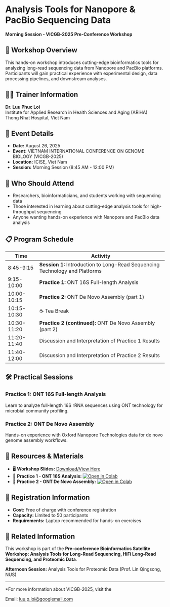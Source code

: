 # Analysis Tools for Nanopore & PacBio Sequencing Data
**Morning Session - VICGB-2025 Pre-Conference Workshop**

## 🎯 Workshop Overview
This hands-on workshop introduces cutting-edge bioinformatics tools for analyzing long-read sequencing data from Nanopore and PacBio platforms. Participants will gain practical experience with experimental design, data processing pipelines, and downstream analyses.

## 👨‍🏫 Trainer Information
**Dr. Luu Phuc Loi**  
Institute for Applied Research in Health Sciences and Aging (ARiHA)  
Thong Nhat Hospital, Viet Nam

## 📅 Event Details
- **Date:** August 26, 2025
- **Event:** VIETNAM INTERNATIONAL CONFERENCE ON GENOME BIOLOGY (VICGB-2025)
- **Location:** ICISE, Viet Nam
- **Session:** Morning Session (8:45 AM - 12:00 PM)

## 🎯 Who Should Attend
- Researchers, bioinformaticians, and students working with sequencing data
- Those interested in learning about cutting-edge analysis tools for high-throughput sequencing
- Anyone wanting hands-on experience with Nanopore and PacBio data analysis

## 📋 Program Schedule

| Time | Activity |
|------|----------|
| 8:45-9:15 | **Session 1:** Introduction to Long-Read Sequencing Technology and Platforms |
| 9:15-10:00 | **Practice 1:** ONT 16S Full-length Analysis |
| 10:00-10:15 | **Practice 2:** ONT De Novo Assembly (part 1) |
| 10:15-10:30 | ☕ Tea Break |
| 10:30-11:20 | **Practice 2 (continued):** ONT De Novo Assembly (part 2) |
| 11:20-11:40 | Discussion and Interpretation of Practice 1 Results |
| 11:40-12:00 | Discussion and Interpretation of Practice 2 Results |

## 🛠️ Practical Sessions

### Practice 1: ONT 16S Full-length Analysis
Learn to analyze full-length 16S rRNA sequences using ONT technology for microbial community profiling.

### Practice 2: ONT De Novo Assembly
Hands-on experience with Oxford Nanopore Technologies data for de novo genome assembly workflows.

## 📎 Resources & Materials

- 🖥️ **Workshop Slides:** [Download/View Here](https://docs.google.com/presentation/d/1cc8zC95dhKWMAQm75K-cX9exWVtSFDdP/edit?usp=sharing&ouid=114496420157824171878&rtpof=true&sd=true)
- 🚀 **Practice 1 - ONT 16S Analysis:** [![Open in Colab](https://colab.research.google.com/assets/colab-badge.svg)](https://colab.research.google.com/drive/1Gl0q-Bsdq04qxsyNesZH9sWWAKDKj_cD?usp=sharing)
- 🚀 **Practice 2 - ONT De Novo Assembly:** [![Open in Colab](https://colab.research.google.com/assets/colab-badge.svg)](https://colab.research.google.com/drive/1H3-G8PlufB9mhhvAFun9iTeavqPIFumi?usp=sharing)

## 📝 Registration Information
- **Cost:** Free of charge with conference registration
- **Capacity:** Limited to 50 participants
- **Requirements:** Laptop recommended for hands-on exercises

## 🔗 Related Information
This workshop is part of the **Pre-conference Bioinformatics Satellite Workshop: Analysis Tools for Long-Read Sequencing, HiFi Long-Read Sequencing, and Proteomic Data**.

**Afternoon Session:** Analysis Tools for Proteomic Data (Prof. Lin Qingsong, NUS)

---
*For more information about VICGB-2025, visit the

Email: luu.p.loi@googlemail.com
